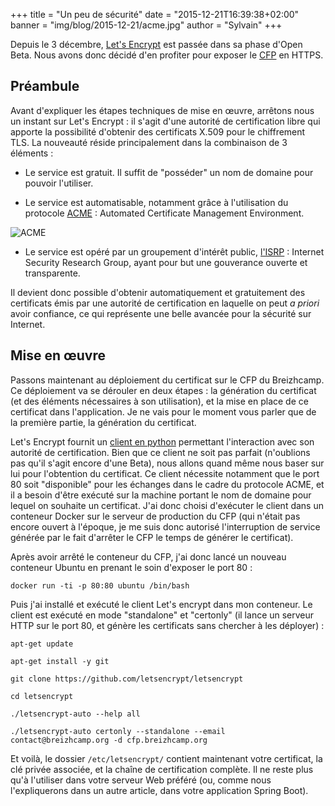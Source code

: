 +++
title = "Un peu de sécurité"
date = "2015-12-21T16:39:38+02:00"
banner = "img/blog/2015-12-21/acme.jpg"
author = "Sylvain"
+++

Depuis le 3 décembre, [Let's Encrypt](https://letsencrypt.org/) est passée dans sa phase d'Open Beta.
Nous avons donc décidé d'en profiter pour exposer le [CFP](https://cfp.breizhcamp.org) en HTTPS.

## Préambule

Avant d'expliquer les étapes techniques de mise en œuvre, arrêtons nous un instant sur Let's Encrypt : il s'agit d'une autorité de certification libre qui apporte la possibilité d'obtenir des certificats X.509 pour le chiffrement TLS.
La nouveauté réside principalement dans la combinaison de 3 éléments :

 *    Le service est gratuit. Il suffit de "posséder" un nom de domaine pour pouvoir l'utiliser.

 *    Le service est automatisable, notamment grâce à l'utilisation du protocole [ACME](https://en.wikipedia.org/wiki/Automated_Certificate_Management_Environment) : Automated Certificate Management Environment.

![ACME](/img/blog/2016-12-21/acme.jpg)

 *    Le service est opéré par un groupement d'intérêt public, [l'ISRP](https://letsencrypt.org/isrg/) : Internet Security Research Group, ayant pour but une gouverance ouverte et transparente.

Il devient donc possible d'obtenir automatiquement et gratuitement des certificats émis par une autorité de certification en laquelle on peut *a priori* avoir confiance, ce qui représente une belle avancée pour la sécurité sur Internet.

## Mise en œuvre

Passons maintenant au déploiement du certificat sur le CFP du Breizhcamp. Ce déploiement va se dérouler en deux étapes : la génération du certificat (et des éléments nécessaires à son utilisation), et la mise en place de ce certificat dans l'application.
Je ne vais pour le moment vous parler que de la première partie, la génération du certificat.

Let's Encrypt fournit un [client en python](https://github.com/letsencrypt/letsencrypt) permettant l'interaction avec son autorité de certification. Bien que ce client ne soit pas parfait (n'oublions pas qu'il s'agit encore d'une Beta), nous allons quand même nous baser sur lui pour l'obtention du certificat.
Ce client nécessite notamment que le port 80 soit "disponible" pour les échanges dans le cadre du protocole ACME, et il a besoin d'être exécuté sur la machine portant le nom de domaine pour lequel on souhaite un certificat.
J'ai donc choisi d'exécuter le client dans un conteneur Docker sur le serveur de production du CFP (qui n'était pas encore ouvert à l'époque, je me suis donc autorisé l'interruption de service générée par le fait d'arrêter le CFP le temps de générer le certificat).

Après avoir arrêté le conteneur du CFP, j'ai donc lancé un nouveau conteneur Ubuntu en prenant le soin d'exposer le port 80 :

```
docker run -ti -p 80:80 ubuntu /bin/bash
```

Puis j'ai installé et exécuté le client Let's encrypt dans mon conteneur. Le client est exécuté en mode "standalone" et "certonly" (il lance un serveur HTTP sur le port 80, et génère les certificats sans chercher à les déployer) :

```
apt-get update
```

```
apt-get install -y git
```

```
git clone https://github.com/letsencrypt/letsencrypt
```

```
cd letsencrypt
```

```
./letsencrypt-auto --help all
```

```
./letsencrypt-auto certonly --standalone --email contact@breizhcamp.org -d cfp.breizhcamp.org
```

Et voilà, le dossier `/etc/letsencrypt/` contient maintenant votre certificat, la clé privée associée, et la chaîne de certification complète. Il ne reste plus qu'à l'utiliser dans votre serveur Web préféré (ou, comme nous l'expliquerons dans un autre article, dans votre application Spring Boot).
